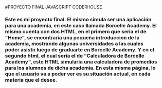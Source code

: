 #PROYECTO FINAL JAVASCRIPT CODERHOUSE

### Este es mi proyecto final. El mismo simula ser una aplicación para una academia, en este caso llamada Borcelle Academy. El mismo cuenta con dos HTML, en el primero que seria el de "Home", se encontraria una pequeña introduccion de la academia, mostrando algunas universidades a las cuales poder asistir luego de graduarte en Borcelle Academy. Y en el segundo html, el cual seria el de "Calculadora de Borcelle Academy", este HTML simularia una calculadora de promedios para los alumnos de dicha academia. En esta misma página, lo que el usuario va a poder ver es su situación actual, en cada materia que el desee. 
